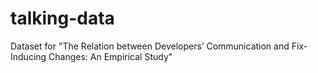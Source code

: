 # talking-data
Dataset for "The Relation between Developers’ Communication and Fix-Inducing Changes: An Empirical Study"
